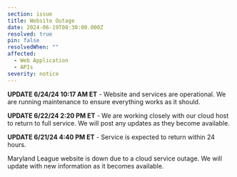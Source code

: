 ```yaml
---
section: issue
title: Website Outage
date: 2024-06-19T08:30:00.000Z
resolved: true
pin: false
resolvedWhen: ""
affected:
  - Web Application
  - APIs
severity: notice
---
```

**UPDATE 6/24/24 10:17 AM ET** - Website and services are operational. We are running maintenance to ensure everything works as it should.

**UPDATE 6/22/24 2:20 PM ET** - We are working closely with our cloud host to return to full service. We will post any updates as they become available.

**UPDATE 6/21/24 4:40 PM ET** - Service is expected to return within 24 hours.

Maryland League website is down due to a cloud service outage. We will update with new information as it becomes available.